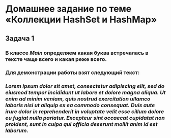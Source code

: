 # Домашнее задание по теме «Коллекции HashSet и HashMap»
## Задача 1
### В классе *Main* определяем какая буква встречалась в тексте чаще всего и какая реже всего.
### Для демонстрации работы взят следующий текст:
### *Lorem ipsum dolor sit amet, consectetur adipiscing elit, sed do eiusmod tempor incididunt ut labore et dolore magna aliqua. Ut enim ad minim veniam, quis nostrud exercitation ullamco laboris nisi ut aliquip ex ea commodo consequat. Duis aute irure dolor in reprehenderit in voluptate velit esse cillum dolore eu fugiat nulla pariatur. Excepteur sint occaecat cupidatat non proident, sunt in culpa qui officia deserunt mollit anim id est laborum.*
